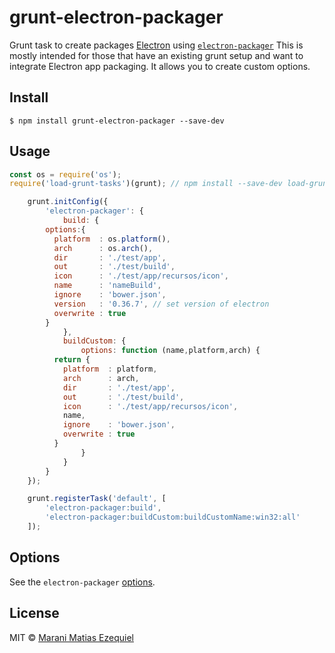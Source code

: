 # grunt-electron-packager 

Grunt task to create packages [Electron](http://electron.atom.io) using  [`electron-packager`](https://github.com/maxogden/electron-packager)
This is mostly intended for those that have an existing grunt setup and want to integrate Electron app packaging.
It allows you to create custom options.

## Install

```
$ npm install grunt-electron-packager --save-dev 
```

## Usage

```js
const os = require('os');
require('load-grunt-tasks')(grunt); // npm install --save-dev load-grunt-tasks

	grunt.initConfig({
		'electron-packager': {
			build: {
        options:{
          platform  : os.platform(),
          arch      : os.arch(),
          dir       : './test/app',
          out       : './test/build',
          icon      : './test/app/recursos/icon',
          name      : 'nameBuild',
          ignore    : 'bower.json',
          version   : '0.36.7', // set version of electron
          overwrite : true
        }
			},
			buildCustom: {
				options: function (name,platform,arch) {
          return {
            platform  : platform,
            arch      : arch,
            dir       : './test/app',
            out       : './test/build',
            icon      : './test/app/recursos/icon',
            name,
            ignore    : 'bower.json',
            overwrite : true
          }
				}
			}
		}
	});

	grunt.registerTask('default', [
		'electron-packager:build',
		'electron-packager:buildCustom:buildCustomName:win32:all'
	]);

```
## Options

See the `electron-packager` [options](https://github.com/maxogden/electron-packager#usage).

## License

MIT © [Marani Matias Ezequiel](maranimatias@gmail.com)
